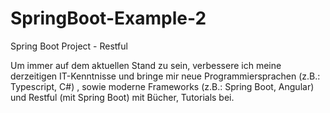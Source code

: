# SpringBoot-Example-2
Spring Boot Project - Restful

Um immer auf dem aktuellen Stand zu sein, verbessere ich meine derzeitigen IT-Kenntnisse und bringe mir neue 
Programmiersprachen (z.B.: Typescript, C#) , sowie moderne Frameworks (z.B.: Spring Boot, Angular) und 
Restful (mit Spring Boot) mit Bücher, Tutorials bei.

